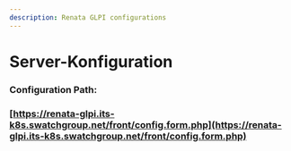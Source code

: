 ```yaml
---
description: Renata GLPI configurations
---
```


# Server-Konfiguration

### Configuration Path:&#x20;

### &#x20;[https://renata-glpi.its-k8s.swatchgroup.net/front/config.form.php](https://renata-glpi.its-k8s.swatchgroup.net/front/config.form.php)
